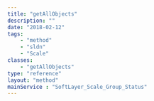 ```yaml
---
title: "getAllObjects"
description: ""
date: "2018-02-12"
tags:
    - "method"
    - "sldn"
    - "Scale"
classes:
    - "getAllObjects"
type: "reference"
layout: "method"
mainService : "SoftLayer_Scale_Group_Status"
---
```

